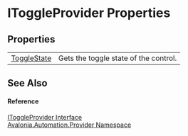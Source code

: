 # IToggleProvider Properties




## Properties
<table>
<tr>
<td><a href="P_Avalonia_Automation_Provider_IToggleProvider_ToggleState">ToggleState</a></td>
<td>Gets the toggle state of the control.</td>
</tr>
</table>

## See Also


#### Reference
<a href="T_Avalonia_Automation_Provider_IToggleProvider">IToggleProvider Interface</a>  
<a href="N_Avalonia_Automation_Provider">Avalonia.Automation.Provider Namespace</a>  
